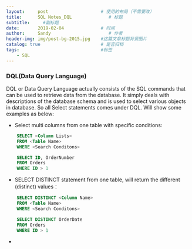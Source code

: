 ```yaml
---
layout:     post                    # 使用的布局（不需要改）
title:      SQL Notes_DQL              # 标题 
subtitle:     #副标题
date:       2019-02-04              # 时间
author:     Sandy                      # 作者
header-img: img/post-bg-2015.jpg    #这篇文章标题背景图片
catalog: true                       # 是否归档
tags:                               #标签
    - SQL
---
```


### DQL(Data Query Language)

DQL or Data Query Language actually consists of the SQL commands that can be used to retrieve data from the database. It simply deals with descriptions of the database schema and is used to select various objects in database. So all Select statements comes under DQL. Will show some examples as below:

- Select multi columns from one table with specific conditions:

```sql
    SELECT <Column Lists>
    FROM <Table Name>
    WHERE <Search Conditons>
```
```sql
    SELECT ID, OrderNumber 
    FROM Orders  
    WHERE ID > 1
```


- SELECT DISTINCT statement from one table, will return the different (distinct) values：

```sql
    SELECT DISTINCT <Column Name>
    FROM <Table Name>
    WHERE <Search Conditons>
```
```sql
    SELECT DISTINCT OrderDate 
    FROM Orders  
    WHERE ID > 1
```

- 
